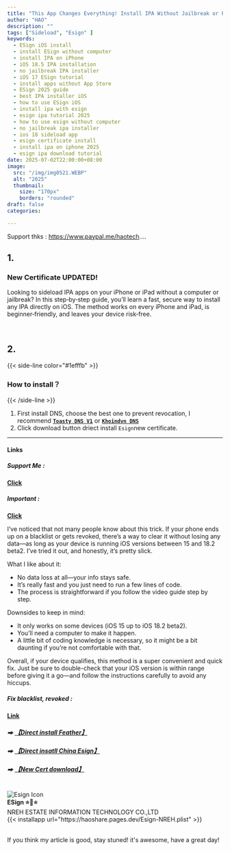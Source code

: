```yaml
---
title: "This App Changes Everything! Install IPA Without Jailbreak or PC (2025)"
author: "HAO"
description: ""
tags: ["Sideload", "Esign" ]
keywords:
  - ESign iOS install
  - install ESign without computer
  - install IPA on iPhone
  - iOS 18.5 IPA installation
  - no jailbreak IPA installer
  - iOS 17 ESign tutorial
  - install apps without App Store
  - ESign 2025 guide
  - best IPA installer iOS
  - how to use ESign iOS
  - install ipa with esign
  - esign ipa tutorial 2025
  - how to use esign without computer
  - no jailbreak ipa installer
  - ios 18 sideload app
  - esign certificate install
  - install ipa on iphone 2025
  - esign ipa download tutorial
date: 2025-07-02T22:00:00+08:00
image:
  src: "/img/img0521.WEBP"
  alt: "2025"
  thumbnail:
    size: "170px"
    borders: "rounded"
draft: false
categories:

---
```


Support thks : https://www.paypal.me/haotech....
<!--more-->

## **<font style="background:  ">1.</font>**

### **New Certificate UPDATED!**

Looking to sideload IPA apps on your iPhone or iPad without a computer or jailbreak? In this step‑by‑step guide, you’ll learn a fast, secure way to install any IPA directly on iOS. The method works on every iPhone and iPad, is beginner‑friendly, and leaves your device risk‑free. 

<br>

## **<font style="background:  ">2.</font>**

{{< side-line color="#1efffb" >}}
### **How to install？**
{{< /side-line >}}

1. First install DNS, choose the best one to prevent revocation, I recommend **[`Toasty DNS V1`](https://haee.dpdns.org/post/feather-250413/)** or **[`Khoindvn DNS`](https://haee.dpdns.org/post/ksign_250524/)**
2. Click download button driect install `Esign`new certificate.

---

#### **Links**

##### **<font style="background: "> Support Me :</font>** 
**[Click](https://www.paypal.me/haotech)**

##### **<font style="background: "> Important : </font>** 
**[Click](https://www.patreon.com/hao8?utm_medium=unknown&utm_source=join_link&utm_campaign=creatorshare_creator&utm_content=copyLink)**

I’ve noticed that not many people know about this trick. If your phone ends up on a blacklist or gets revoked, there’s a way to clear it without losing any data—as long as your device is running iOS versions between 15 and 18.2 beta2. I’ve tried it out, and honestly, it’s pretty slick.

What I like about it:

- No data loss at all—your info stays safe.
- It’s really fast and you just need to run a few lines of code.
- The process is straightforward if you follow the video guide step by step.

Downsides to keep in mind:

- It only works on some devices (iOS 15 up to iOS 18.2 beta2).
- You’ll need a computer to make it happen.
- A little bit of coding knowledge is necessary, so it might be a bit daunting if you’re not comfortable with that.

Overall, if your device qualifies, this method is a super convenient and quick fix. Just be sure to double-check that your iOS version is within range before giving it a go—and follow the instructions carefully to avoid any hiccups.

##### **<font style="background:  "> Fix blacklist, revoked :</font>** 
**[Link](https://haee.dpdns.org/post/fixverify-250318/)**

##### **<font style="background:  ">  ⮕</font>** **[【Direct install Feather】](https://haee.dpdns.org/post/nc250630/)**

##### **<font style="background:  ">   ⮕</font>** **[【Direct insatll China Esign】](https://haee.dpdns.org/post/esign250702/)**

##### **<font style="background:  ">   ⮕</font>** **[【New Cert download】](https://www.patreon.com/posts/new-corporate-133115546?utm_medium=clipboard_copy&utm_source=copyLink&utm_campaign=postshare_creator&utm_content=join_link)**

<br>

<div class="app-card">
  <div class="app-info">
    <img class="app-icon" src="/img/IMG_9581.WEBP" alt="Esign Icon">
    <div class="app-details">
      <strong>ESign ⭐️🌟⭐️</strong><br>
      NREH ESTATE INFORMATION TECHNOLOGY CO.,LTD
    </div>
  </div>
  <div class="app-download">
    {{< installapp url="https://haoshare.pages.dev/Esign-NREH.plist" >}}
  </div>
</div>

<br>

If you think my article is good, stay stuned! it's awesome, have a great day!

